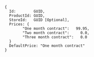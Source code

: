     {
      Id:        GUID,
      ProductId: GUID,
      StoreId:   GUID [Optional],
      Prices: {
        	"One month contract":   99.95,
	        "Two month contract":     0.0,
	        "Three month contract":   0.0
      }
      DefaultPrice: "One month contract"
    }
